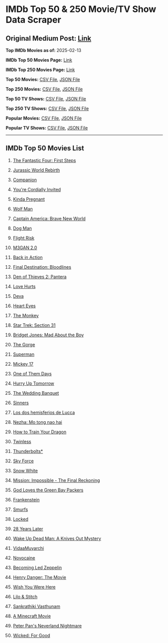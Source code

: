 # IMDb Top 50 & 250 Movie/TV Show Data Scraper

## Original Medium Post: [Link](https://medium.com/@nishantsahoo/which-movie-should-i-watch-5c83a3c0f5b1)

**Top IMDb Movies as of:** 2025-02-13

**IMDb Top 50 Movies Page:** [Link](https://www.imdb.com/search/title/?title_type=feature&release_date=2025-01-01,2025-12-31)

**IMDb Top 250 Movies Page:** [Link](https://www.imdb.com/chart/top/)

**Top 50 Movies:** [CSV File](/data/top50/movies.csv), [JSON File](/data/top50/movies.json)

**Top 250 Movies:** [CSV File](/data/top250/movies.csv), [JSON File](/data/top250/movies.json)

**Top 50 TV Shows:** [CSV File](/data/top50/shows.csv), [JSON File](/data/top50/shows.json)

**Top 250 TV Shows:** [CSV File](/data/top250/shows.csv), [JSON File](/data/top250/shows.json)

**Popular Movies:** [CSV File](/data/popular/movies.csv), [JSON File](/data/popular/movies.json)

**Popular TV Shows:** [CSV File](/data/popular/shows.csv), [JSON File](/data/popular/shows.json)

---

## IMDb Top 50 Movies List

1. [The Fantastic Four: First Steps](https://www.imdb.com/title/tt10676052/)

2. [Jurassic World Rebirth](https://www.imdb.com/title/tt31036941/)

3. [Companion](https://www.imdb.com/title/tt26584495/)

4. [You're Cordially Invited](https://www.imdb.com/title/tt21227864/)

5. [Kinda Pregnant](https://www.imdb.com/title/tt30253036/)

6. [Wolf Man](https://www.imdb.com/title/tt4216984/)

7. [Captain America: Brave New World](https://www.imdb.com/title/tt14513804/)

8. [Dog Man](https://www.imdb.com/title/tt10954718/)

9. [Flight Risk](https://www.imdb.com/title/tt10078772/)

10. [M3GAN 2.0](https://www.imdb.com/title/tt26342662/)

11. [Back in Action](https://www.imdb.com/title/tt21191806/)

12. [Final Destination: Bloodlines](https://www.imdb.com/title/tt9619824/)

13. [Den of Thieves 2: Pantera](https://www.imdb.com/title/tt8008948/)

14. [Love Hurts](https://www.imdb.com/title/tt30788842/)

15. [Deva](https://www.imdb.com/title/tt27852049/)

16. [Heart Eyes](https://www.imdb.com/title/tt32558992/)

17. [The Monkey](https://www.imdb.com/title/tt27714946/)

18. [Star Trek: Section 31](https://www.imdb.com/title/tt9603060/)

19. [Bridget Jones: Mad About the Boy](https://www.imdb.com/title/tt32063050/)

20. [The Gorge](https://www.imdb.com/title/tt13654226/)

21. [Superman](https://www.imdb.com/title/tt5950044/)

22. [Mickey 17](https://www.imdb.com/title/tt12299608/)

23. [One of Them Days](https://www.imdb.com/title/tt32221196/)

24. [Hurry Up Tomorrow](https://www.imdb.com/title/tt26927452/)

25. [The Wedding Banquet](https://www.imdb.com/title/tt32214413/)

26. [Sinners](https://www.imdb.com/title/tt31193180/)

27. [Los dos hemisferios de Lucca](https://www.imdb.com/title/tt28657879/)

28. [Nezha: Mo tong nao hai](https://www.imdb.com/title/tt34956443/)

29. [How to Train Your Dragon](https://www.imdb.com/title/tt26743210/)

30. [Twinless](https://www.imdb.com/title/tt31322753/)

31. [Thunderbolts\*](https://www.imdb.com/title/tt20969586/)

32. [Sky Force](https://www.imdb.com/title/tt27056066/)

33. [Snow White](https://www.imdb.com/title/tt6208148/)

34. [Mission: Impossible - The Final Reckoning](https://www.imdb.com/title/tt9603208/)

35. [God Loves the Green Bay Packers](https://www.imdb.com/title/tt15143042/)

36. [Frankenstein](https://www.imdb.com/title/tt1312221/)

37. [Smurfs](https://www.imdb.com/title/tt18069420/)

38. [Locked](https://www.imdb.com/title/tt26671996/)

39. [28 Years Later](https://www.imdb.com/title/tt10548174/)

40. [Wake Up Dead Man: A Knives Out Mystery](https://www.imdb.com/title/tt14364480/)

41. [VidaaMuyarchi](https://www.imdb.com/title/tt18926098/)

42. [Novocaine](https://www.imdb.com/title/tt29603959/)

43. [Becoming Led Zeppelin](https://www.imdb.com/title/tt10365912/)

44. [Henry Danger: The Movie](https://www.imdb.com/title/tt7787524/)

45. [Wish You Were Here](https://www.imdb.com/title/tt14893438/)

46. [Lilo & Stitch](https://www.imdb.com/title/tt11655566/)

47. [Sankrathiki Vasthunam](https://www.imdb.com/title/tt31226981/)

48. [A Minecraft Movie](https://www.imdb.com/title/tt3566834/)

49. [Peter Pan's Neverland Nightmare](https://www.imdb.com/title/tt21955520/)

50. [Wicked: For Good](https://www.imdb.com/title/tt19847976/)
